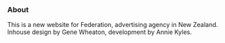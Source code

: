 ### About ###
This is a new website for Federation, advertising agency in New Zealand. 
Inhouse design by Gene Wheaton, development by Annie Kyles. 
